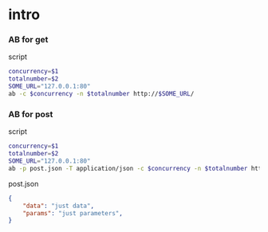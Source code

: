 # intro
### AB for get
script
```bash
concurrency=$1
totalnumber=$2
SOME_URL="127.0.0.1:80"
ab -c $concurrency -n $totalnumber http://$SOME_URL/
```

### AB for post
script
```bash
concurrency=$1
totalnumber=$2
SOME_URL="127.0.0.1:80"
ab -p post.json -T application/json -c $concurrency -n $totalnumber http://$SOME_URL/
```

post.json
```json
{
    "data": "just data",
    "params": "just parameters",
}
```
